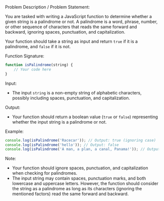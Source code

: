 Problem Description / Problem Statement:

You are tasked with writing a JavaScript function to determine whether a given string is a palindrome or not. A palindrome is a word, phrase, number, or other sequence of characters that reads the same forward and backward, ignoring spaces, punctuation, and capitalization.

Your function should take a string as input and return `true` if it is a palindrome, and `false` if it is not.

Function Signature:

```javascript
function isPalindrome(string) {
	// Your code here
}
```

Input:

-   The input `string` is a non-empty string of alphabetic characters, possibly including spaces, punctuation, and capitalization.

Output:

-   Your function should return a boolean value (`true` or `false`) representing whether the input string is a palindrome or not.

Example:

```javascript
console.log(isPalindrome('Racecar')); // Output: true (ignoring case)
console.log(isPalindrome('hello')); // Output: false
console.log(isPalindrome('A man, a plan, a canal, Panama!')); // Output: true (ignoring spaces and punctuation)
```

Note:

-   Your function should ignore spaces, punctuation, and capitalization when checking for palindromes.
-   The input string may contain spaces, punctuation marks, and both lowercase and uppercase letters. However, the function should consider the string as a palindrome as long as its characters (ignoring the mentioned factors) read the same forward and backward.
